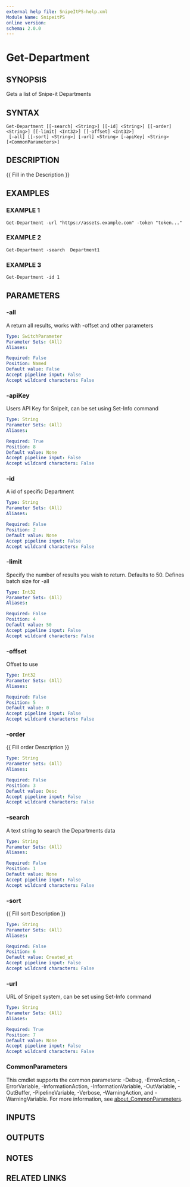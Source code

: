 ```yaml
---
external help file: SnipeItPS-help.xml
Module Name: SnipeitPS
online version:
schema: 2.0.0
---
```


# Get-Department

## SYNOPSIS
Gets a list of Snipe-it Departments

## SYNTAX

```
Get-Department [[-search] <String>] [[-id] <String>] [[-order] <String>] [[-limit] <Int32>] [[-offset] <Int32>]
 [-all] [[-sort] <String>] [-url] <String> [-apiKey] <String> [<CommonParameters>]
```

## DESCRIPTION
{{ Fill in the Description }}

## EXAMPLES

### EXAMPLE 1
```
Get-Department -url "https://assets.example.com" -token "token..."
```

### EXAMPLE 2
```
Get-Department -search  Department1
```

### EXAMPLE 3
```
Get-Department -id 1
```

## PARAMETERS

### -all
A return all results, works with -offset and other parameters

```yaml
Type: SwitchParameter
Parameter Sets: (All)
Aliases:

Required: False
Position: Named
Default value: False
Accept pipeline input: False
Accept wildcard characters: False
```

### -apiKey
Users API Key for Snipeit, can be set using Set-Info command

```yaml
Type: String
Parameter Sets: (All)
Aliases:

Required: True
Position: 8
Default value: None
Accept pipeline input: False
Accept wildcard characters: False
```

### -id
A id of specific Department

```yaml
Type: String
Parameter Sets: (All)
Aliases:

Required: False
Position: 2
Default value: None
Accept pipeline input: False
Accept wildcard characters: False
```

### -limit
Specify the number of results you wish to return.
Defaults to 50.
Defines batch size for -all

```yaml
Type: Int32
Parameter Sets: (All)
Aliases:

Required: False
Position: 4
Default value: 50
Accept pipeline input: False
Accept wildcard characters: False
```

### -offset
Offset to use

```yaml
Type: Int32
Parameter Sets: (All)
Aliases:

Required: False
Position: 5
Default value: 0
Accept pipeline input: False
Accept wildcard characters: False
```

### -order
{{ Fill order Description }}

```yaml
Type: String
Parameter Sets: (All)
Aliases:

Required: False
Position: 3
Default value: Desc
Accept pipeline input: False
Accept wildcard characters: False
```

### -search
A text string to search the Departments data

```yaml
Type: String
Parameter Sets: (All)
Aliases:

Required: False
Position: 1
Default value: None
Accept pipeline input: False
Accept wildcard characters: False
```

### -sort
{{ Fill sort Description }}

```yaml
Type: String
Parameter Sets: (All)
Aliases:

Required: False
Position: 6
Default value: Created_at
Accept pipeline input: False
Accept wildcard characters: False
```

### -url
URL of Snipeit system, can be set using Set-Info command

```yaml
Type: String
Parameter Sets: (All)
Aliases:

Required: True
Position: 7
Default value: None
Accept pipeline input: False
Accept wildcard characters: False
```

### CommonParameters
This cmdlet supports the common parameters: -Debug, -ErrorAction, -ErrorVariable, -InformationAction, -InformationVariable, -OutVariable, -OutBuffer, -PipelineVariable, -Verbose, -WarningAction, and -WarningVariable. For more information, see [about_CommonParameters](http://go.microsoft.com/fwlink/?LinkID=113216).

## INPUTS

## OUTPUTS

## NOTES

## RELATED LINKS
